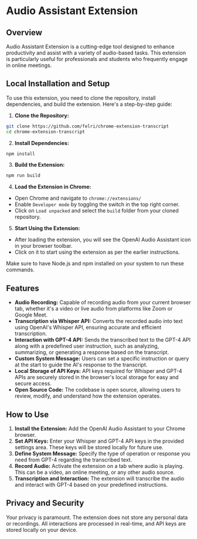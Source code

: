 # Audio Assistant Extension

## Overview

Audio Assistant Extension is a cutting-edge tool designed to enhance productivity and assist with a variety of audio-based tasks. This extension is particularly useful for professionals and students who frequently engage in online meetings.

## Local Installation and Setup

To use this extension, you need to clone the repository, install dependencies, and build the extension. Here's a step-by-step guide:

1. **Clone the Repository:**
```bash
git clone https://github.com/felri/chrome-extension-transcript
cd chrome-extension-transcript
```
2.  **Install Dependencies:**
   ```bash
npm install
```
3. **Build the Extension:**
```bash
npm run build
```
4. **Load the Extension in Chrome:**
- Open Chrome and navigate to `chrome://extensions/`
- Enable `Developer mode` by toggling the switch in the top right corner.
- Click on `Load unpacked` and select the `build` folder from your cloned repository.

5. **Start Using the Extension:**
- After loading the extension, you will see the OpenAI Audio Assistant icon in your browser toolbar.
- Click on it to start using the extension as per the earlier instructions.

Make sure to have Node.js and npm installed on your system to run these commands.



## Features

- **Audio Recording:** Capable of recording audio from your current browser tab, whether it's a video or live audio from platforms like Zoom or Google Meet.
- **Transcription via Whisper API:** Converts the recorded audio into text using OpenAI's Whisper API, ensuring accurate and efficient transcription.
- **Interaction with GPT-4 API:** Sends the transcribed text to the GPT-4 API along with a predefined user instruction, such as analyzing, summarizing, or generating a response based on the transcript.
- **Custom System Message:** Users can set a specific instruction or query at the start to guide the AI's response to the transcript.
- **Local Storage of API Keys:** API keys required for Whisper and GPT-4 APIs are securely stored in the browser's local storage for easy and secure access.
- **Open Source Code:** The codebase is open source, allowing users to review, modify, and understand how the extension operates.

## How to Use

1. **Install the Extension:** Add the OpenAI Audio Assistant to your Chrome browser.
2. **Set API Keys:** Enter your Whisper and GPT-4 API keys in the provided settings area. These keys will be stored locally for future use.
3. **Define System Message:** Specify the type of operation or response you need from GPT-4 regarding the transcribed text.
4. **Record Audio:** Activate the extension on a tab where audio is playing. This can be a video, an online meeting, or any other audio source.
5. **Transcription and Interaction:** The extension will transcribe the audio and interact with GPT-4 based on your predefined instructions.

## Privacy and Security

Your privacy is paramount. The extension does not store any personal data or recordings. All interactions are processed in real-time, and API keys are stored locally on your device.
